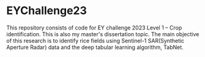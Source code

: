 # EYChallenge23
This repository consists of code for EY challenge 2023 Level 1 – Crop identification. This is also my master's dissertation topic. The main objective of this research is to identify rice fields using Sentinel-1 SAR(Synthetic Aperture Radar) data and the deep tabular learning algorithm, TabNet.

